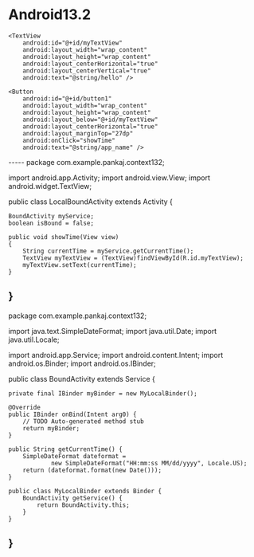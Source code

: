 # Android13.2
<?xml version="1.0" encoding="utf-8"?>
<RelativeLayout xmlns:android="http://schemas.android.com/apk/res/android"
    xmlns:tools="http://schemas.android.com/tools"
    android:layout_width="match_parent"
    android:layout_height="match_parent"
    android:paddingBottom="@dimen/activity_vertical_margin"
    android:paddingLeft="@dimen/activity_horizontal_margin"
    android:paddingRight="@dimen/activity_horizontal_margin"
    android:paddingTop="@dimen/activity_vertical_margin"
    tools:context=".LocalBoundActivity" >

    <TextView
        android:id="@+id/myTextView"
        android:layout_width="wrap_content"
        android:layout_height="wrap_content"
        android:layout_centerHorizontal="true"
        android:layout_centerVertical="true"
        android:text="@string/hello" />

    <Button
        android:id="@+id/button1"
        android:layout_width="wrap_content"
        android:layout_height="wrap_content"
        android:layout_below="@+id/myTextView"
        android:layout_centerHorizontal="true"
        android:layout_marginTop="27dp"
        android:onClick="showTime"
        android:text="@string/app_name" />

</RelativeLayout>
-----
package com.example.pankaj.context132;

import android.app.Activity;
import android.view.View;
import android.widget.TextView;

public class LocalBoundActivity extends Activity {

    BoundActivity myService;
    boolean isBound = false;

    public void showTime(View view)
    {
        String currentTime = myService.getCurrentTime();
        TextView myTextView = (TextView)findViewById(R.id.myTextView);
        myTextView.setText(currentTime);
    }
}
------
package com.example.pankaj.context132;

import java.text.SimpleDateFormat;
import java.util.Date;
import java.util.Locale;

import android.app.Service;
import android.content.Intent;
import android.os.Binder;
import android.os.IBinder;

public class BoundActivity extends Service {

    private final IBinder myBinder = new MyLocalBinder();

    @Override
    public IBinder onBind(Intent arg0) {
        // TODO Auto-generated method stub
        return myBinder;
    }

    public String getCurrentTime() {
        SimpleDateFormat dateformat =
                new SimpleDateFormat("HH:mm:ss MM/dd/yyyy", Locale.US);
        return (dateformat.format(new Date()));
    }

    public class MyLocalBinder extends Binder {
        BoundActivity getService() {
            return BoundActivity.this;
        }
    }
}
---------
